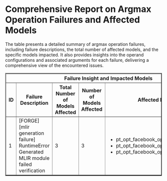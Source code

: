 <h1>Comprehensive Report on Argmax Operation Failures and Affected Models</h1>
<p>The table presents a detailed summary of argmax operation failures, including failure descriptions, the total number of affected models, and the specific models impacted. It also provides insights into the operand configurations and associated arguments for each failure, delivering a comprehensive view of the encountered issues.</p>
<table border="2">
	<thead>
		<tr style="text-align: center;">
			<th colspan="5">Failure Insight and Impacted Models</th>
			<th colspan="2">Argmax Operation Details</th>
		</tr>
		<tr style="text-align: center;">
			<th>ID</th>
			<th>Failure Description</th>
			<th>Total Number of Models Affected</th>
			<th>Number of Models Affected</th>
			<th>Affected Models</th>
			<th>Operands</th>
			<th>Arguments</th>
		</tr>
	</thead>
	<tbody>
		<tr>
			<td rowspan="1">1</td>
			<td rowspan="1">[FORGE][mlir generation failure] RuntimeError Generated MLIR module failed verification</td>
			<td rowspan="1">3</td>
			<td>3</td>
			<td><ul><li>pt_opt_facebook_opt_125m_seq_cls_hf</li><li>pt_opt_facebook_opt_1_3b_seq_cls_hf</li><li>pt_opt_facebook_opt_350m_seq_cls_hf</li></ul></td>
			<td>Operand(type=Activation, shape=(1, 32), dtype=int32)</td>
			<td>dim : -1</td>
		</tr>
	</tbody>
</table>
